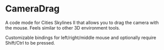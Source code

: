 # CameraDrag

A code mode for Cities Skylines II that allows you to drag the camera with the mouse. Feels similar to other 3D environment tools.

Customizable bindings for left/right/middle mouse and optionally require Shift/Ctrl to be pressed.
